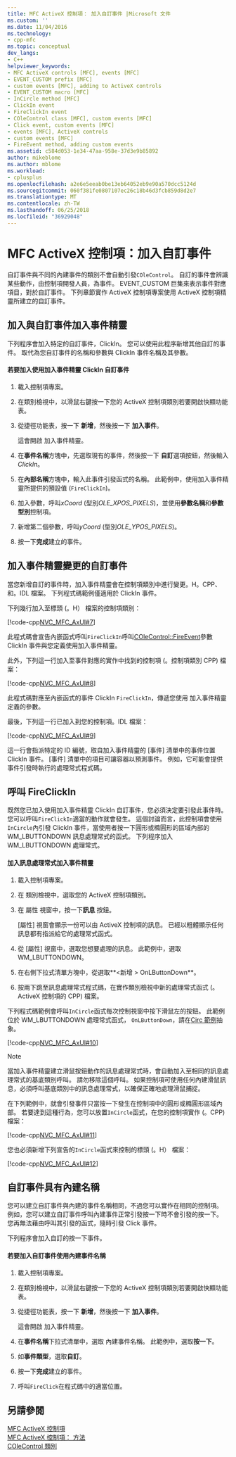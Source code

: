 ```yaml
---
title: MFC ActiveX 控制項： 加入自訂事件 |Microsoft 文件
ms.custom: ''
ms.date: 11/04/2016
ms.technology:
- cpp-mfc
ms.topic: conceptual
dev_langs:
- C++
helpviewer_keywords:
- MFC ActiveX controls [MFC], events [MFC]
- EVENT_CUSTOM prefix [MFC]
- custom events [MFC], adding to ActiveX controls
- EVENT_CUSTOM macro [MFC]
- InCircle method [MFC]
- ClickIn event
- FireClickIn event
- COleControl class [MFC], custom events [MFC]
- Click event, custom events [MFC]
- events [MFC], ActiveX controls
- custom events [MFC]
- FireEvent method, adding custom events
ms.assetid: c584d053-1e34-47aa-958e-37d3e9b85892
author: mikeblome
ms.author: mblome
ms.workload:
- cplusplus
ms.openlocfilehash: a2e6e5eeab0be13eb64052eb9e90a570dcc5124d
ms.sourcegitcommit: 060f381fe0807107ec26c18b46d3fcb859d8d2e7
ms.translationtype: MT
ms.contentlocale: zh-TW
ms.lasthandoff: 06/25/2018
ms.locfileid: "36929048"
---
```

# <a name="mfc-activex-controls-adding-custom-events"></a>MFC ActiveX 控制項：加入自訂事件
自訂事件與不同的內建事件的類別不會自動引發`COleControl`。 自訂的事件會辨識某些動作，由控制項開發人員，為事件。 EVENT_CUSTOM 巨集來表示事件對應項目，對於自訂事件。 下列章節實作 ActiveX 控制項專案使用 ActiveX 控制項精靈所建立的自訂事件。  
  
##  <a name="_core_adding_a_custom_event_with_classwizard"></a> 加入與自訂事件加入事件精靈  
 下列程序會加入特定的自訂事件，ClickIn。 您可以使用此程序新增其他自訂的事件。 取代為您自訂事件的名稱和參數與 ClickIn 事件名稱及其參數。  
  
#### <a name="to-add-the-clickin-custom-event-using-the-add-event-wizard"></a>若要加入使用加入事件精靈 ClickIn 自訂事件  
  
1.  載入控制項專案。  
  
2.  在類別檢視中，以滑鼠右鍵按一下您的 ActiveX 控制項類別若要開啟快顯功能表。  
  
3.  從捷徑功能表，按一下 **新增**，然後按一下 **加入事件**。  
  
     這會開啟 加入事件精靈。  
  
4.  在**事件名稱**方塊中，先選取現有的事件，然後按一下 **自訂**選項按鈕，然後輸入*ClickIn*。  
  
5.  在**內部名稱**方塊中，輸入此事件引發函式的名稱。 此範例中，使用加入事件精靈所提供的預設值 (`FireClickIn`)。  
  
6.  加入參數，呼叫*xCoord* (型別*OLE_XPOS_PIXELS*)，並使用**參數名稱**和**參數型別**控制項。  
  
7.  新增第二個參數，呼叫*yCoord* (型別*OLE_YPOS_PIXELS*)。  
  
8.  按一下**完成**建立的事件。  
  
##  <a name="_core_classwizard_changes_for_custom_events"></a> 加入事件精靈變更的自訂事件  
 當您新增自訂的事件時，加入事件精靈會在控制項類別中進行變更。H。CPP、 和。IDL 檔案。 下列程式碼範例僅適用於 ClickIn 事件。  
  
 下列幾行加入至標頭 (。H） 檔案的控制項類別：  
  
 [!code-cpp[NVC_MFC_AxUI#7](../mfc/codesnippet/cpp/mfc-activex-controls-adding-custom-events_1.h)]  
  
 此程式碼會宣告內嵌函式呼叫`FireClickIn`呼叫[COleControl::FireEvent](../mfc/reference/colecontrol-class.md#fireevent)參數 ClickIn 事件與您定義使用加入事件精靈。  
  
 此外，下列這一行加入至事件對應的實作中找到的控制項 (。控制項類別 CPP) 檔案：  
  
 [!code-cpp[NVC_MFC_AxUI#8](../mfc/codesnippet/cpp/mfc-activex-controls-adding-custom-events_2.cpp)]  
  
 此程式碼對應至內嵌函式的事件 ClickIn `FireClickIn`，傳遞您使用 加入事件精靈定義的參數。  
  
 最後，下列這一行已加入到您的控制項。IDL 檔案：  
  
 [!code-cpp[NVC_MFC_AxUI#9](../mfc/codesnippet/cpp/mfc-activex-controls-adding-custom-events_3.idl)]  
  
 這一行會指派特定的 ID 編號，取自加入事件精靈的 [事件] 清單中的事件位置 ClickIn 事件。 [事件] 清單中的項目可讓容器以預測事件。 例如，它可能會提供事件引發時執行的處理常式程式碼。  
  
##  <a name="_core_calling_fireclickin"></a> 呼叫 FireClickIn  
 既然您已加入使用加入事件精靈 ClickIn 自訂事件，您必須決定要引發此事件時。 您可以呼叫`FireClickIn`適當的動作就會發生。 這個討論而言，此控制項會使用`InCircle`內引發 ClickIn 事件，當使用者按一下圓形或橢圓形的區域內部的 WM_LBUTTONDOWN 訊息處理常式的函式。 下列程序加入 WM_LBUTTONDOWN 處理常式。  
  
#### <a name="to-add-a-message-handler-with-the-add-event-wizard"></a>加入訊息處理常式加入事件精靈  
  
1.  載入控制項專案。  
  
2.  在 類別檢視中，選取您的 ActiveX 控制項類別。  
  
3.  在 屬性 視窗中，按一下**訊息** 按鈕。  
  
     [屬性] 視窗會顯示一份可以由 ActiveX 控制項的訊息。 已經以粗體顯示任何訊息都有指派給它的處理常式函式。  
  
4.  從 [屬性] 視窗中，選取您想要處理的訊息。 此範例中，選取 WM_LBUTTONDOWN。  
  
5.  在右側下拉式清單方塊中，從選取**\<新增 > OnLButtonDown**。  
  
6.  按兩下跳至訊息處理常式程式碼，在實作類別檢視中新的處理常式函式 (。ActiveX 控制項的 CPP) 檔案。  
  
 下列程式碼範例會呼叫`InCircle`函式每次控制視窗中按下滑鼠左的按鈕。 此範例位於 WM_LBUTTONDOWN 處理常式函式， `OnLButtonDown`，請在[Circ 範例](../visual-cpp-samples.md)抽象。  
  
 [!code-cpp[NVC_MFC_AxUI#10](../mfc/codesnippet/cpp/mfc-activex-controls-adding-custom-events_4.cpp)]  
  
> [!NOTE]
>  當加入事件精靈建立滑鼠按鈕動作的訊息處理常式時，會自動加入至相同的訊息處理常式的基底類別呼叫。 請勿移除這個呼叫。 如果控制項可使用任何內建滑鼠訊息，必須呼叫基底類別中的訊息處理常式，以確保正確地處理滑鼠捕捉。  
  
 在下列範例中，就會引發事件只當按一下發生在控制項中的圓形或橢圓形區域內部。 若要達到這種行為，您可以放置`InCircle`函式，在您的控制項實作 (。CPP) 檔案：  
  
 [!code-cpp[NVC_MFC_AxUI#11](../mfc/codesnippet/cpp/mfc-activex-controls-adding-custom-events_5.cpp)]  
  
 您也必須新增下列宣告的`InCircle`函式來控制的標頭 (。H） 檔案：  
  
 [!code-cpp[NVC_MFC_AxUI#12](../mfc/codesnippet/cpp/mfc-activex-controls-adding-custom-events_6.h)]  
  
##  <a name="_core_custom_events_with_stock_names"></a> 自訂事件具有內建名稱  
 您可以建立自訂事件與內建的事件名稱相同，不過您可以實作在相同的控制項。 例如，您可以建立自訂事件呼叫內建事件正常引發按一下時不會引發的按一下。 您再無法藉由呼叫其引發的函式，隨時引發 Click 事件。  
  
 下列程序會加入自訂的按一下事件。  
  
#### <a name="to-add-a-custom-event-that-uses-a-stock-event-name"></a>若要加入自訂事件使用內建事件名稱  
  
1.  載入控制項專案。  
  
2.  在類別檢視中，以滑鼠右鍵按一下您的 ActiveX 控制項類別若要開啟快顯功能表。  
  
3.  從捷徑功能表，按一下 **新增**，然後按一下 **加入事件**。  
  
     這會開啟 加入事件精靈。  
  
4.  在**事件名稱**下拉式清單中，選取 內建事件名稱。 此範例中，選取**按一下**。  
  
5.  如**事件類型**，選取**自訂**。  
  
6.  按一下**完成**建立的事件。  
  
7.  呼叫`FireClick`在程式碼中的適當位置。  
  
## <a name="see-also"></a>另請參閱  
 [MFC ActiveX 控制項](../mfc/mfc-activex-controls.md)   
 [MFC ActiveX 控制項： 方法](../mfc/mfc-activex-controls-methods.md)   
 [COleControl 類別](../mfc/reference/colecontrol-class.md)

